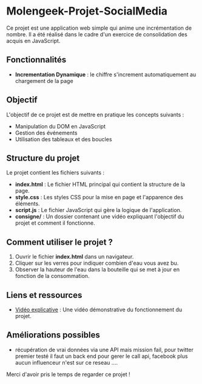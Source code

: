 # Molengeek-Projet-SocialMedia

Ce projet est une application web simple qui anime une incrémentation de nombre. Il a été réalisé dans le cadre d'un exercice de consolidation des acquis en JavaScript.

## Fonctionnalités

- **Incrementation Dynamique** : le chiffre s'increment automatiquement au chargement de la page

## Objectif
L'objectif de ce projet est de mettre en pratique les concepts suivants :
- Manipulation du DOM en JavaScript
- Gestion des événements 
- Utilisation des tableaux et des boucles


## Structure du projet
Le projet contient les fichiers suivants :
- **index.html** : Le fichier HTML principal qui contient la structure de la page.
- **style.css** : Les styles CSS pour la mise en page et l'apparence des éléments.
- **script.js** : Le fichier JavaScript qui gère la logique de l'application.
- **consigne/** : Un dossier contenant une vidéo expliquant l'objectif du projet et comment il fonctionne.

## Comment utiliser le projet ?
1. Ouvrir le fichier **index.html** dans un navigateur.
2. Cliquer sur les verres pour indiquer combien d'eau vous avez bu.
3. Observer la hauteur de l'eau dans la bouteille qui se met à jour en fonction de la consommation.

## Liens et ressources
- [Vidéo explicative](./public/consigne/Thanatos.mov) : Une vidéo démonstrative du fonctionnement du projet.

## Améliorations possibles
- récupération de vrai données via une API mais mission fail, pour twitter premier testé il faut un back end pour gerer le call api, facebook plus aucun influenceur n'est sur ce reseau ....


Merci d'avoir pris le temps de regarder ce projet !

